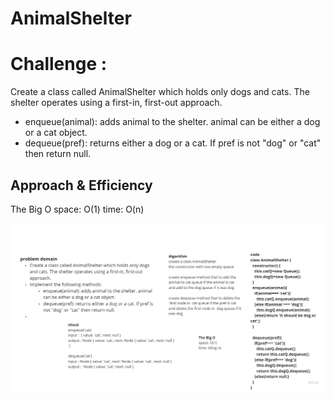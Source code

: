 # AnimalShelter

# Challenge :
Create a class called AnimalShelter which holds only dogs and cats. The shelter operates using a first-in, first-out approach.
- enqueue(animal): adds animal to the shelter. animal can be either a dog or a cat object.
- dequeue(pref): returns either a dog or a cat. If pref is not "dog" or "cat" then return null.


## Approach & Efficiency
The Big O
space: O(1)
time: O(n)


![](/assets/challeng12.jpg)